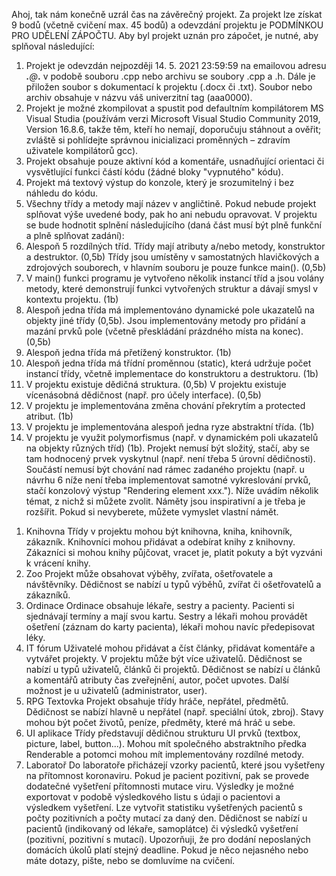 Ahoj,
tak nám konečně uzrál čas na závěrečný projekt. Za projekt lze získat 9 bodů (včetně cvičení max. 45 bodů) a odevzdání projektu je PODMÍNKOU PRO UDĚLENÍ ZÁPOČTU.
Aby byl projekt uznán pro zápočet, je nutné, aby splňoval následující:
1) Projekt je odevzdán nejpozději 14. 5. 2021 23:59:59 na emailovou adresu ******.*****@***.** v podobě souboru .cpp nebo archivu se soubory .cpp a .h. Dále je přiložen soubor s dokumentací k projektu (.docx či .txt). Soubor nebo archiv obsahuje v názvu váš univerzitní tag (aaa0000).
2) Projekt je možné zkompilovat a spustit pod defaultním kompilátorem MS Visual Studia (používám verzi Microsoft Visual Studio Community 2019, Version 16.8.6, takže těm, kteří ho nemají, doporučuju stáhnout a ověřit; zvláště si pohlídejte správnou inicializaci proměnných – zdravím uživatele kompilátorů gcc).
3) Projekt obsahuje pouze aktivní kód a komentáře, usnadňující orientaci či vysvětlující funkci částí kódu (žádné bloky "vypnutého" kódu).
4) Projekt má textový výstup do konzole, který je srozumitelný i bez náhledu do kódu.
5) Všechny třídy a metody mají název v angličtině.
Pokud nebude projekt splňovat výše uvedené body, pak ho ani nebudu opravovat.
V projektu se bude hodnotit splnění následujícího (daná část musí být plně funkční a plně splňovat zadání):
1) Alespoň 5 rozdílných tříd. Třídy mají atributy a/nebo metody, konstruktor a destruktor. (0,5b) Třídy jsou umístěny v samostatných hlavičkových a zdrojových souborech, v hlavním souboru je pouze funkce main(). (0,5b)
2) V main() funkci programu je vytvořeno několik instancí tříd a jsou volány metody, které demonstrují funkci vytvořených struktur a dávají smysl v kontextu projektu. (1b)
3) Alespoň jedna třída má implementováno dynamické pole ukazatelů na objekty jiné třídy (0,5b). Jsou implementovány metody pro přidání a mazání prvků pole (včetně přeskládání prázdného místa na konec). (0,5b)
4) Alespoň jedna třída má přetížený konstruktor. (1b)
5) Alespoň jedna třída má třídní proměnnou (static), která udržuje počet instancí třídy, včetně implementace do konstruktoru a destruktoru. (1b)
6) V projektu existuje dědičná struktura. (0,5b) V projektu existuje vícenásobná dědičnost (např. pro účely interface). (0,5b)
7) V projektu je implementována změna chování překrytím a protected atribut. (1b)
8) V projektu je implementována alespoň jedna ryze abstraktní třída. (1b)
9) V projektu je využit polymorfismus (např. v dynamickém poli ukazatelů na objekty různých tříd) (1b).
Projekt nemusí být složitý, stačí, aby se tam hodnocený prvek vyskytnul (např. není třeba 5 úrovní dědičnosti). Součástí nemusí být chování nad rámec zadaného projektu (např. u návrhu 6 níže není třeba implementovat samotné vykreslování prvků, stačí konzolový výstup "Rendering element xxx.").
Níže uvádím několik témat, z nichž si můžete zvolit. Náměty jsou inspirativní a je třeba je rozšířit. Pokud si nevyberete, můžete vymyslet vlastní námět.
1. Knihovna
Třídy v projektu mohou být knihovna, kniha, knihovník, zákazník. Knihovníci mohou přidávat a odebírat knihy z knihovny. Zákazníci si mohou knihy půjčovat, vracet je, platit pokuty a být vyzváni k vrácení knihy.
2. Zoo
Projekt může obsahovat výběhy, zvířata, ošetřovatele a návštěvníky. Dědičnost se nabízí u typů výběhů, zvířat či ošetřovatelů a zákazníků.
3. Ordinace
Ordinace obsahuje lékaře, sestry a pacienty. Pacienti si sjednávají termíny a mají svou kartu. Sestry a lékaři mohou provádět ošetření (záznam do karty pacienta), lékaři mohou navíc předepisovat léky.
4. IT fórum
Uživatelé mohou přidávat a číst články, přidávat komentáře a vytvářet projekty. V projektu může být více uživatelů. Dědičnost se nabízí u typů uživatelů, článků či projektů. Dědičnost se nabízí u článků a komentářů atributy čas zveřejnění, autor, počet upvotes. Další možnost je u uživatelů (administrator, user).
5. RPG Textovka
Projekt obsahuje třídy hráče, nepřátel, předmětů. Dědičnost se nabízí hlavně u nepřátel (např. speciální útok, zbroj). Stavy mohou být počet životů, peníze, předměty, které má hráč u sebe.
6. UI aplikace
Třídy představují dědičnou strukturu UI prvků (textbox, picture, label, button...). Mohou mít společného abstraktního předka Renderable a potomci mohou mít implementovány rozdílné metody.
8. Laboratoř
Do laboratoře přicházejí vzorky pacientů, které jsou vyšetřeny na přítomnost koronaviru. Pokud je pacient pozitivní, pak se provede dodatečné vyšetření přítomnosti mutace viru. Výsledky je možné exportovat v podobě výsledkového listu s údaji o pacientovi a výsledkem vyšetření. Lze vytvořit statistiku vyšetřených pacientů s počty pozitivních a počty mutací za daný den. Dědičnost se nabízí u pacientů (indikovaný od lékaře, samoplátce) či výsledků vyšetření (pozitivní, pozitivní s mutací).
Upozorňuji, že pro dodání neposlaných domácích úkolů platí stejný deadline. Pokud je něco nejasného nebo máte dotazy, pište, nebo se domluvíme na cvičení.
